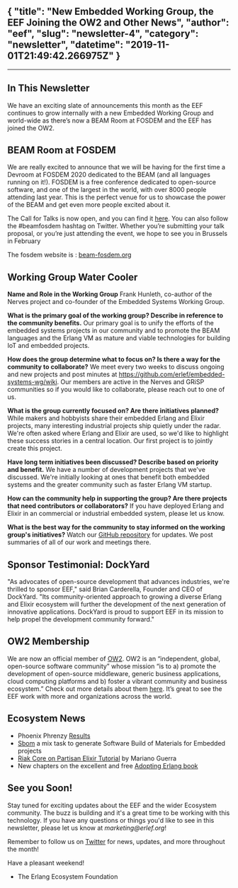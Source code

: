 {
  "title": "New Embedded Working Group, the EEF Joining the OW2 and Other News",
  "author": "eef",
  "slug": "newsletter-4",
  "category": "newsletter",
  "datetime": "2019-11-01T21:49:42.266975Z"
}
---

---
## In This Newsletter

We have an exciting slate of announcements this month as the EEF continues to grow internally with a new Embedded Working Group and world-wide as there’s now a BEAM Room at FOSDEM and the EEF has joined the OW2.


## BEAM Room at FOSDEM

We are really excited to announce that we will be having for the first time a Devroom at FOSDEM 2020 dedicated to the BEAM (and all languages running on it!). FOSDEM is a free conference dedicated to open-source software, and one of the largest in the world, with over 8000 people attending last year. This is the perfect venue for us to showcase the power of the BEAM and get even more people excited about it.

The Call for Talks is now open, and you can find it [here](https://beam-fosdem.org/). You can also follow the #beamfosdem hashtag on Twitter. Whether you’re submitting your talk proposal, or you’re just attending the event, we hope to see you in Brussels in February

The fosdem website is : [beam-fosdem.org](https://beam-fosdem.org)

## Working Group Water Cooler

**Name and Role in the Working Group**
Frank Hunleth, co-author of the Nerves project and co-founder of the Embedded Systems Working Group.

**What is the primary goal of the working group? Describe in reference to the community benefits.**
Our primary goal is to unify the efforts of the embedded systems projects in our community and to promote the BEAM languages and the Erlang VM as mature and viable technologies for building IoT and embedded projects.

**How does the group determine what to focus on? Is there a way for the community to collaborate?**
We meet every two weeks to discuss ongoing and new projects and post minutes at https://github.com/erlef/embedded-systems-wg/wiki. Our members are active in the Nerves and GRiSP communities so if you would like to collaborate, please reach out to one of us.

**What is the group currently focused on? Are there initiatives planned?**
While makers and hobbyists share their embedded Erlang and Elixir projects, many interesting industrial projects ship quietly under the radar. We're often asked where Erlang and Elixir are used, so we'd like to highlight these success stories in a central location. Our first project is to jointly create this project.

**Have long term initiatives been discussed? Describe based on priority and benefit.**
We have a number of development projects that we've discussed. We're initially looking at ones that benefit both embedded systems and the greater community such as faster Erlang VM startup.

**How can the community help in supporting the group? Are there projects that need contributors or collaborators?**
If you have deployed Erlang and Elixir in an commercial or industrial embedded system, please let us know.

**What is the best way for the community to stay informed on the working group's initiatives?**
Watch our [GitHub repository](https://github.com/erlef/embedded-systems-wg) for updates. We post summaries of all of our work and meetings there.

## Sponsor Testimonial: DockYard
"As advocates of open-source development that advances industries, we're thrilled to sponsor EEF," said Brian Carderella, Founder and CEO of DockYard. "Its community-oriented approach to growing a diverse Erlang and Elixir ecosystem will further the development of the next generation of innovative applications. DockYard is proud to support EEF in its mission to help propel the development community forward."

## OW2 Membership
We are now an official member of [OW2](https://twitter.com/ow2/status/1171770514563633153). OW2 is an “independent, global, open-source software community” whose mission “is to a) promote the development of open-source middleware, generic business applications, cloud computing platforms and b) foster a vibrant community and business ecosystem.” Check out more details about them [here](https://www.ow2.org/). It’s great to see the EEF work with more and organizations across the world.

## Ecosystem News
* Phoenix Phrenzy [Results](https://phoenixphrenzy.com/results)
* [Sbom](https://github.com/voltone/sbom) a mix task to generate Software Build of Materials for Embedded projects
* [Riak Core on Partisan Elixir Tutorial](http://marianoguerra.org/posts/riak-core-on-partisan-on-elixir-tutorial-introduction.html) by Mariano Guerra
* New chapters on the excellent and free [Adopting Erlang book](https://adoptingerlang.org/)

## See you Soon!
Stay tuned for exciting updates about the EEF and the wider Ecosystem community.  The buzz is building and it's a great time to be working with this technology.  If you have any questions or things you'd like to see in this newsletter, please let us know at _marketing@erlef.org_!

Remember to follow us on [Twitter](https://twitter.com/TheErlef) for news, updates, and more throughout the month!

Have a pleasant weekend!
- The Erlang Ecosystem Foundation

